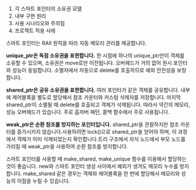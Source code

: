 
1. 각 스마트 포인터의 소유권 모델
2. 내부 구현 원리
3. 사용 시나리오와 주의점
4. 프로젝트 적용 사례

스마트 포인터는 RAII 원칙을 따라 자동 메모리 관리를 제공합니다.

**unique_ptr은 독점 소유권을 표현합니다.** 한 시점에 하나의 unique_ptr만이 객체를 소유할 수 있으며, 소유권은 move로만 이전됩니다. 오버헤드가 거의 없어 원시 포인터와 성능이 동일합니다. 소멸자에서 자동으로 delete를 호출하므로 예외 안전성을 보장합니다.

**shared_ptr은 공유 소유권을 표현합니다.** 여러 포인터가 같은 객체를 공유합니다. 내부에 제어블록을 별도로 할당해서 참조 카운터와 커스텀 삭제자를 저장합니다. 마지막 shared_ptr이 소멸될 때 delete를 호출되고 객체가 삭제됩니다. 따라서 약간의 메모리, 성능 오버헤드가 있습니다. 주로 옵저버 패턴, 콜백 함수에서 주로 사용됩니다.

**weak_ptr은 순환 참조를 방지하는 포인터입니다.** shared_ptr을 관찰하지만 참조 카운터를 증가시키지 않습니다.사용하려면 lock()으로 shared_ptr을 얻어야 하며, 이 과정에서 객체가 이미 삭제되었는지 확인합니다.트리 구조에서 자식 노드에서 부모 노드를 가리킬 때 weak_ptr을 사용하여 순환 참조를 방지합니다.

스마트 포인터를 사용할 때 make_shared, make_unique 함수를 이용해서 할당하는 것이 좋습니다. new와 스마트 포인터 생성 사이에서 예외가 생겨도 메모리 누수를 방지합니다. make_shared 같은 경우는 객체와 제어블록을 한 번에 할당해서 메모리와 성능의 이점을 누릴 수 있습니다.

